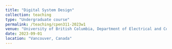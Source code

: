```yaml
---
title: "Digital System Design"
collection: teaching
type: "Undergraduate course"
permalink: /teaching/cpen311-2023w1
venue: "University of British Columbia, Department of Electrical and Computer Engineering"
date: 2023-09-01
location: "Vancouver, Canada"
---
```


